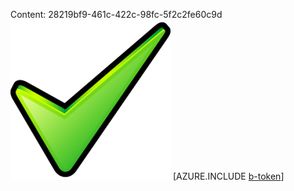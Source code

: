 Content: 28219bf9-461c-422c-98fc-5f2c2fe60c9d![image](db880f10-a4af-4021-a14d-a3e7fa912312.png)
[AZURE.INCLUDE [b-token](e8ef2281-d3dd-4ad6-9f5e-7ee79c1fffd9.md)]
